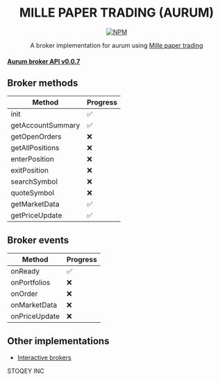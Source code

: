 <h1 align="center">MILLE PAPER TRADING (AURUM)</h1>

<p align="center">
<a href="https://www.npmjs.com/package/@stoqey/aurum-broker-mille">
<img alt="NPM" src="https://img.shields.io/npm/dt/@stoqey/aurum-broker-mille.svg"></img>
</a>

</p>


<p align="center">
A broker implementation for aurum using <a href="https://github.com/stoqey/mille">Mille paper trading</a>
</p>

####  [Aurum broker API v0.0.7](https://github.com/stoqey/aurum-broker-spec)

## Broker methods

| Method            | Progress |
| ----------------- | -------- |
| init              | ✅        |
| getAccountSummary | ✅        |
| getOpenOrders     | ❌        |
| getAllPositions   | ❌        |
| enterPosition     | ❌        |
| exitPosition      | ❌        |
| searchSymbol      | ❌        |
| quoteSymbol       | ❌        |
| getMarketData     | ✅        |
| getPriceUpdate    | ✅        |

## Broker events
| Method        | Progress |
| ------------- | -------- |
| onReady       | ✅        |
| onPortfolios  | ❌        |
| onOrder       | ❌        |
| onMarketData  | ❌        |
| onPriceUpdate | ❌        |


## Other implementations
- [Interactive brokers](https://github.com/stoqey/aurum-broker-ibkr)


STOQEY INC